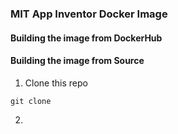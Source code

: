 ### MIT App Inventor Docker Image

#### Building the image from DockerHub

#### Building the image from Source
1. Clone this repo
```
git clone 
```
2. 
